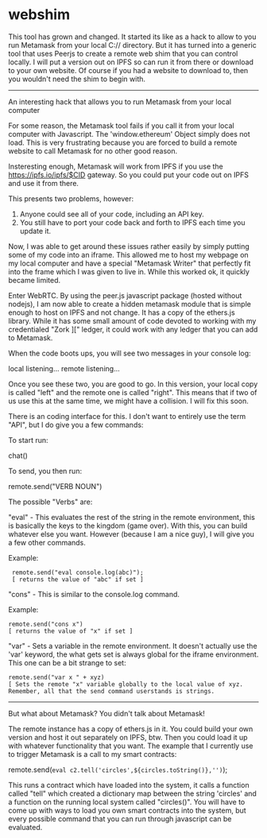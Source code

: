 # webshim
This tool has grown and changed. It started its like as a hack to allow to you run Metamask from your local C:// directory. But it has turned into a generic tool
that uses Peerjs to create a remote web shim that you can control locally. I will put a version out on IPFS so can run it from there or download to your own website. Of course if you had a website to download to, then you wouldn't need the shim to begin with.

---------------------------------------------------------------
An interesting hack that allows you to run Metamask from your local computer

For some reason, the Metamask tool fails if you call it from your local computer with Javascript. The 'window.ethereum' Object simply does not 
load. This is very frustrating because you are forced to build a remote website to call Metamask for no other good reason.

Insteresting enough, Metamask will work from IPFS if you use the https://ipfs.io/ipfs/$CID gateway. So you could put your code out on IPFS and use it from there.

This presents two problems, however:

   1. Anyone could see all of your code, including an API key.
   2. You still have to port your code back and forth to IPFS each time you update it.

Now, I was able to get around these issues rather easily by simply putting some of my code into an iframe. This allowed me to host my webpage on my local computer and have a special "Metamask Writer" that perfectly fit into the frame which I was given to live in. While this worked ok, it quickly became limited.

Enter WebRTC. By using the peer.js javascript package (hosted without nodejs), I am now able to create a hidden metamask module that is simple enough to host on IPFS and not change. It has a copy of the ethers.js library. While it has some small amount of code devoted to working with my credentialed "Zork ][" ledger, it could work with any ledger that you can add to Metamask.

When the code boots ups, you will see two messages in your console log:

local listening...
remote listening...

Once you see these two, you are good to go. In this version, your local copy is called "left" and the remote one is called "right". This means that if two of us use this at the same time, we might have a collision. I will fix this soon.

There is an coding interface for this. I don't want to entirely use the term "API", but I do give you a few commands:

To start run:

chat()

To send, you then run:

remote.send("VERB NOUN")

The possible "Verbs" are:

"eval" - This evaluates the rest of the string in the remote environment, this is basically the keys to the kingdom (game over). With this, you can build whatever else you want. However (because I am a nice guy), I will give you a few other commands.

  Example:

     remote.send("eval console.log(abc)");
     [ returns the value of "abc" if set ]


"cons" - This is similar to the console.log command. 

  Example:

    remote.send("cons x")
    [ returns the value of "x" if set ]

"var" - Sets a variable in the remote environment. It doesn't actually use the 'var' keyword, the what gets set is always global for the iframe environment. This one can be a bit strange to set:

    remote.send("var x " + xyz)
    [ Sets the remote "x" variable globally to the local value of xyz. Remember, all that the send command userstands is strings.

--------------------------------------------------------------------------------------------------

But what about Metamask? You didn't talk about Metamask! 

The remote instance has a copy of ethers.js in it. You could build your own version and host it out separately on IPFS, btw. Then you could load it up with whatever functionality that you want. The example that I currently use to trigger Metamask is a call to my smart contracts:

remote.send(`eval c2.tell('circles',${circles.toString()},'')`);

This runs a contract which have loaded into the system, it calls a function called "tell" which created a dictionary map between the string 'circles' and a function on the running local system called "circles()". You will have to come up with ways to load you own smart contracts into the system, but every possible command that you can run through javascript can be evaluated. 






